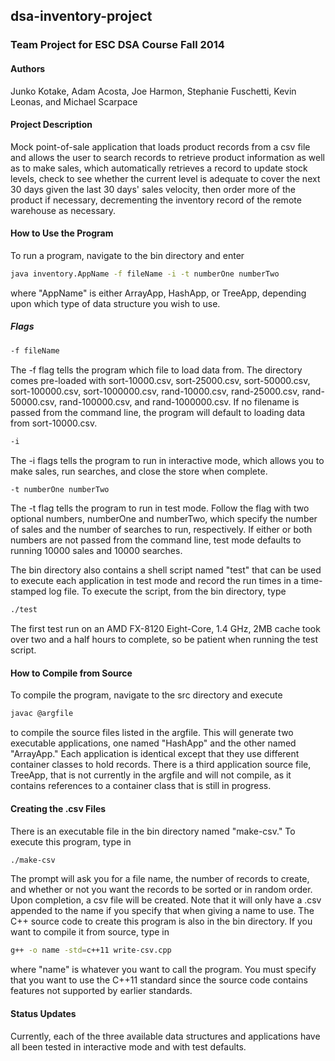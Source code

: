## dsa-inventory-project

### Team Project for ESC DSA Course Fall 2014

#### Authors

Junko Kotake, Adam Acosta, Joe Harmon, Stephanie Fuschetti, Kevin Leonas,
and Michael Scarpace

#### Project Description

Mock point-of-sale application that loads product records from a csv file
and allows the user to search records to retrieve product information as 
well as to make sales, which automatically retrieves a record to update
stock levels, check to see whether the current level is adequate to cover
the next 30 days given the last 30 days' sales velocity, then order more
of the product if necessary, decrementing the inventory record of the remote
warehouse as necessary.

#### How to Use the Program

To run a program, navigate to the bin directory and enter
```bash
java inventory.AppName -f fileName -i -t numberOne numberTwo
```
where "AppName" is either ArrayApp, HashApp, or TreeApp,  depending upon 
which type of data structure you wish to use.

##### Flags
```bash
-f fileName
```
The -f flag tells the program which file to load data from. The directory
comes pre-loaded with sort-10000.csv, sort-25000.csv, sort-50000.csv,
sort-100000.csv, sort-1000000.csv, rand-10000.csv, rand-25000.csv, 
rand-50000.csv, rand-100000.csv, and rand-1000000.csv. If no filename is
passed from the command line, the program will default to loading data from
sort-10000.csv.
```bash
-i
```
The -i flags tells the program to run in interactive mode, which allows you
to make sales, run searches, and close the store when complete.
```bash
-t numberOne numberTwo
```
The -t flag tells the program to run in test mode. Follow the flag with two
optional numbers, numberOne and numberTwo, which specify the number of
sales and the number of searches to run, respectively. If either or both
numbers are not passed from the command line, test mode defaults to running
10000 sales and 10000 searches. 

The bin directory also contains a shell script named "test" that can be
used to execute each application in test mode and record the run times in
a time-stamped log file. To execute the script, from the bin directory, type
```bash
./test
```
The first test run on an AMD FX-8120 Eight-Core, 1.4 GHz, 2MB cache took over
two and a half hours to complete, so be patient when running the test script.

#### How to Compile from Source

To compile the program, navigate to the src directory and execute 
```bash
javac @argfile
```
to compile the source files listed in the argfile.
This will generate two executable applications, one named "HashApp" and 
the other named "ArrayApp." Each application is identical except that they
use different container classes to hold records. There is a third application
source file, TreeApp, that is not currently in the argfile and will not 
compile, as it contains references to a container class that is still in 
progress.

#### Creating the .csv Files

There is an executable file in the bin directory named "make-csv." To execute
this program, type in
```bash
./make-csv
```
The prompt will ask you for a file name, the number of records to create, and
whether or not you want the records to be sorted or in random order. Upon
completion, a csv file will be created. Note that it will only have a .csv
appended to the name if you specify that when giving a name to use. The C++
source code to create this program is also in the bin directory. If you want to
compile it from source, type in
```bash
g++ -o name -std=c++11 write-csv.cpp
```
where "name" is whatever you want to call the program. You must specify that
you want to use the C++11 standard since the source code contains features not
supported by earlier standards. 

#### Status Updates

Currently, each of the three available data structures and applications have
all been tested in interactive mode and with test defaults. 
